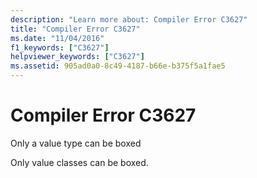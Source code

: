 ```yaml
---
description: "Learn more about: Compiler Error C3627"
title: "Compiler Error C3627"
ms.date: "11/04/2016"
f1_keywords: ["C3627"]
helpviewer_keywords: ["C3627"]
ms.assetid: 905ad0a0-8c49-4187-b66e-b375f5a1fae5
---
```

# Compiler Error C3627

Only a value type can be boxed

Only value classes can be boxed.
